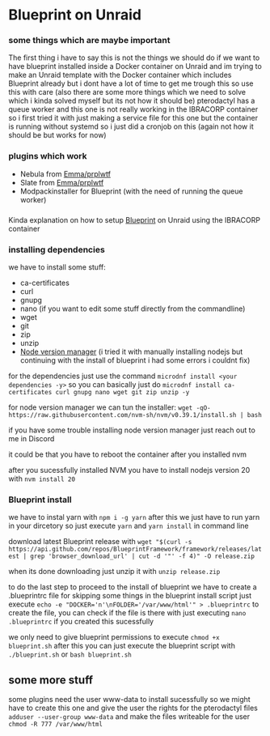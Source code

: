 
# Blueprint on Unraid
### some things which are maybe important
The first thing i have to say this is not the things we should do if we want to have blueprint installed inside a Docker container on Unraid and im trying to make an Unraid template with the Docker container which includes Blueprint already but i dont have a lot of time to get me trough this so use this with care (also there are some more things which we need to solve which i kinda solved myself but its not how it should be) pterodactyl has a queue worker and this one is not really working in the IBRACORP container so i first tried it with just making a service file for this one but the container is running without systemd so i just did a cronjob on this (again not how it should be but works for now)
### plugins which work
-   Nebula from [Emma/prplwtf](https://github.com/prplwtf)
-   Slate from [Emma/prplwtf](https://github.com/prplwtf)
-   Modpackinstaller for Blueprint (with the need of running the queue worker)

###
Kinda explanation on how to setup [Blueprint](https://blueprint.zip/docs/?page=getting-started/Installation) on Unraid using the IBRACORP container

### installing dependencies
we have to install some stuff:

-   ca-certificates
-   curl 
-   gnupg
-   nano (if you want to edit some stuff directly from the commandline)
-   wget
-   git 
-   zip
-   unzip
-   [Node version manager](https://www.freecodecamp.org/news/node-version-manager-nvm-install-guide/) (i tried it with manually installing nodejs but continuing with the install of blueprint i had some errors i couldnt fix)

for the dependencies just use the command `microdnf install <your dependencies -y>` so you can basically just do `microdnf install ca-certificates curl gnupg nano wget git zip unzip -y`

for node version manager we can tun the installer: `wget -qO- https://raw.githubusercontent.com/nvm-sh/nvm/v0.39.1/install.sh | bash`

if you have some trouble installing node version manager just reach out to me in Discord

it could be that you have to reboot the container after you installed nvm

after you sucessfully installed NVM you have to install nodejs version 20 with `nvm install 20`
### Blueprint install 

we have to instal yarn with `npm i -g yarn`
after this we just have to run yarn in your dircetory so just execute `yarn` and `yarn install` in command line

download latest Blueprint release with `wget "$(curl -s https://api.github.com/repos/BlueprintFramework/framework/releases/latest | grep 'browser_download_url' | cut -d '"' -f 4)" -O release.zip` 

when its done downloading just unzip it with `unzip release.zip`

to do the last step to proceed to the install of blueprint we have to create a 
.blueprintrc file for skipping some things in the blueprint install script just execute `echo -e "DOCKER='n'\nFOLDER='/var/www/html'" > .blueprintrc` to create the file, you can check if the file is there with just executing `nano .blueprintrc` if you created this sucessfully

we only need to give blueprint permissions to execute
`chmod +x blueprint.sh`
after this you can just execute the blueprint script with `./blueprint.sh` or `bash blueprint.sh`

## some more stuff

some plugins need the user www-data to install sucessfully so we might have to create this one and give the user the rights for the pterodactyl files 
`adduser --user-group www-data`
and make the files writeable for the user
`chmod -R 777 /var/www/html`

